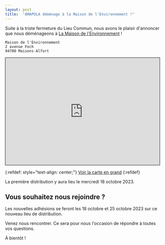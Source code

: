 ```yaml
---
layout: post
title:  "AMAPOLA déménage à la Maison de l'Environnement !"
---
```


Suite à la triste fermeture du Lieu Commun, nous avons le plaisir d'annoncer que nous déménageons à [La Maison de l'Environnement](https://maisons-alfort.fr/votre-cadre-de-vie/sensibiliser-aux-gestes-eco-citoyens/la-maison-de-lenvironnement) !

```
Maison de l'Environnement
2 avenue Foch
94700 Maisons-Alfort
```

<iframe width="100%" height="350" src="https://www.openstreetmap.org/export/embed.html?bbox=2.4191164970397954%2C48.799768691075265%2C2.441926002502442%2C48.81765915316544&amp;layer=mapnik&amp;marker=48.81559274933979%2C2.432071566581726" style="border: 1px solid black"></iframe>

{:refdef: style="text-align: center;"}
[Voir la carte en grand](https://www.openstreetmap.org/way/1205832384")
{:refdef}

La première distribution y aura lieu le mercredi 18 octobre 2023.

## Vous souhaitez nous rejoindre ?

Les nouvelles adhésions se feront les 18 octobre et 25 octobre 2023 sur ce nouveau lieu de distribution.

Venez nous rencontrer.
Ce sera pour nous l'occasion de répondre à toutes vos questions.

À bientôt !
